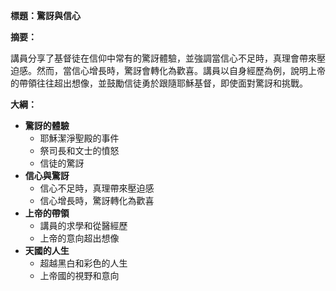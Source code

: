 **標題：驚訝與信心**

**摘要：**

講員分享了基督徒在信仰中常有的驚訝體驗，並強調當信心不足時，真理會帶來壓迫感。然而，當信心增長時，驚訝會轉化為歡喜。講員以自身經歷為例，說明上帝的帶領往往超出想像，並鼓勵信徒勇於跟隨耶穌基督，即使面對驚訝和挑戰。

**大綱：**

* **驚訝的體驗**
    * 耶穌潔淨聖殿的事件
    * 祭司長和文士的憤怒
    * 信徒的驚訝
* **信心與驚訝**
    * 信心不足時，真理帶來壓迫感
    * 信心增長時，驚訝轉化為歡喜
* **上帝的帶領**
    * 講員的求學和從醫經歷
    * 上帝的意向超出想像
* **天國的人生**
    * 超越黑白和彩色的人生
    * 上帝國的視野和意向